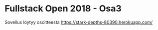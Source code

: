# Fullstack Open 2018 - Osa3  
Sovellus löytyy osoitteesta <a href="https://stark-depths-80390.herokuapp.com/">https://stark-depths-80390.herokuapp.com/</a>  
